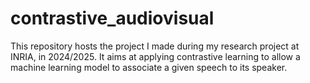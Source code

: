 # contrastive_audiovisual
This repository hosts the project I made during my research project at INRIA, in 2024/2025. It aims at applying contrastive learning to allow a machine learning model to associate a given speech to its speaker.
